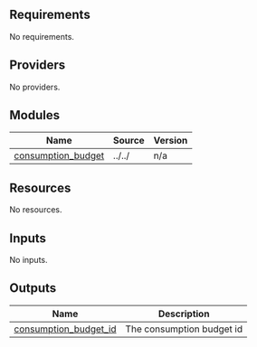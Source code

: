 <!-- BEGIN_TF_DOCS -->
## Requirements

No requirements.

## Providers

No providers.

## Modules

| Name | Source | Version |
|------|--------|---------|
| <a name="module_consumption_budget"></a> [consumption\_budget](#module\_consumption\_budget) | ../../ | n/a |

## Resources

No resources.

## Inputs

No inputs.

## Outputs

| Name | Description |
|------|-------------|
| <a name="output_consumption_budget_id"></a> [consumption\_budget\_id](#output\_consumption\_budget\_id) | The consumption budget id |
<!-- END_TF_DOCS -->
